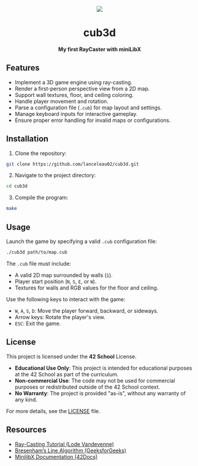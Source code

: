 <div align="center">

![](https://raw.githubusercontent.com/ayogun/42-project-badges/refs/heads/main/badges/philosopherse.png)

# **cub3d**

**My first RayCaster with miniLibX**

</div>

## Features

- Implement a 3D game engine using ray-casting.  
- Render a first-person perspective view from a 2D map.  
- Support wall textures, floor, and ceiling coloring.  
- Handle player movement and rotation.  
- Parse a configuration file (`.cub`) for map layout and settings.  
- Manage keyboard inputs for interactive gameplay.  
- Ensure proper error handling for invalid maps or configurations.  

## Installation

1. Clone the repository:

```bash
git clone https://github.com/lanceleau02/cub3d.git
```

2. Navigate to the project directory:

```bash
cd cub3d
```

3. Compile the program:

```bash
make
```

## Usage

Launch the game by specifying a valid `.cub` configuration file:

```bash
./cub3d path/to/map.cub
```

The `.cub` file must include:

- A valid 2D map surrounded by walls (`1`).
- Player start position (`N`, `S`, `E`, or `W`).
- Textures for walls and RGB values for the floor and ceiling.

Use the following keys to interact with the game:

- `W`, `A`, `S`, `D`: Move the player forward, backward, or sideways.
- Arrow keys: Rotate the player's view.
- `ESC`: Exit the game.

## License

This project is licensed under the **42 School** License.

- **Educational Use Only**: This project is intended for educational purposes at the 42 School as part of the curriculum.
- **Non-commercial Use**: The code may not be used for commercial purposes or redistributed outside of the 42 School context.
- **No Warranty**: The project is provided "as-is", without any warranty of any kind.

For more details, see the [LICENSE](https://github.com/lanceleau02/Philosophers/blob/main/LICENSE) file.

## Resources

- [Ray-Casting Tutorial (Lode Vandevenne)](https://lodev.org/cgtutor/raycasting.html)  
- [Bresenham’s Line Algorithm (GeeksforGeeks)](https://www.geeksforgeeks.org/bresenhams-line-generation-algorithm/)  
- [MinilibX Documentation (42Docs)](https://harm-smits.github.io/42docs/libs/minilibx)